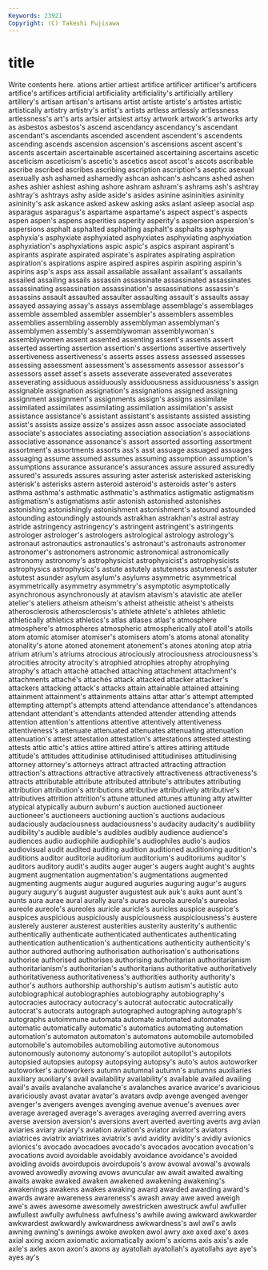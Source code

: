 ```yaml
---
Keywords: 23921 
Copyright: (C) Takeshi Fujisawa
---
```


# title

Write contents here.
ations artier artiest artifice artificer artificer's
artificers artifice's artifices artificial artificiality artificiality's artificially artillery artillery's artisan
artisan's artisans artist artiste artiste's artistes artistic artistically artistry artistry's
artist's artists artless artlessly artlessness artlessness's art's arts artsier artsiest
artsy artwork artwork's artworks arty as asbestos asbestos's ascend ascendancy
ascendancy's ascendant ascendant's ascendants ascended ascendent ascendent's ascendents ascending ascends
ascension ascension's ascensions ascent ascent's ascents ascertain ascertainable ascertained ascertaining
ascertains ascetic asceticism asceticism's ascetic's ascetics ascot ascot's ascots ascribable
ascribe ascribed ascribes ascribing ascription ascription's aseptic asexual asexually ash
ashamed ashamedly ashcan ashcan's ashcans ashed ashen ashes ashier ashiest
ashing ashore ashram ashram's ashrams ash's ashtray ashtray's ashtrays ashy
aside aside's asides asinine asininities asininity asininity's ask askance asked
askew asking asks aslant asleep asocial asp asparagus asparagus's aspartame
aspartame's aspect aspect's aspects aspen aspen's aspens asperities asperity asperity's
aspersion aspersion's aspersions asphalt asphalted asphalting asphalt's asphalts asphyxia asphyxia's
asphyxiate asphyxiated asphyxiates asphyxiating asphyxiation asphyxiation's asphyxiations aspic aspic's aspics
aspirant aspirant's aspirants aspirate aspirated aspirate's aspirates aspirating aspiration aspiration's
aspirations aspire aspired aspires aspirin aspiring aspirin's aspirins asp's asps
ass assail assailable assailant assailant's assailants assailed assailing assails assassin
assassinate assassinated assassinates assassinating assassination assassination's assassinations assassin's assassins assault
assaulted assaulter assaulting assault's assaults assay assayed assaying assay's assays
assemblage assemblage's assemblages assemble assembled assembler assembler's assemblers assembles assemblies
assembling assembly assemblyman assemblyman's assemblymen assembly's assemblywoman assemblywoman's assemblywomen assent
assented assenting assent's assents assert asserted asserting assertion assertion's assertions
assertive assertively assertiveness assertiveness's asserts asses assess assessed assesses assessing
assessment assessment's assessments assessor assessor's assessors asset asset's assets asseverate
asseverated asseverates asseverating assiduous assiduously assiduousness assiduousness's assign assignable assignation
assignation's assignations assigned assigning assignment assignment's assignments assign's assigns assimilate
assimilated assimilates assimilating assimilation assimilation's assist assistance assistance's assistant assistant's
assistants assisted assisting assist's assists assize assize's assizes assn assoc
associate associated associate's associates associating association association's associations associative assonance
assonance's assort assorted assorting assortment assortment's assortments assorts ass's asst
assuage assuaged assuages assuaging assume assumed assumes assuming assumption assumption's
assumptions assurance assurance's assurances assure assured assuredly assured's assureds assures
assuring aster asterisk asterisked asterisking asterisk's asterisks astern asteroid asteroid's
asteroids aster's asters asthma asthma's asthmatic asthmatic's asthmatics astigmatic astigmatism
astigmatism's astigmatisms astir astonish astonished astonishes astonishing astonishingly astonishment astonishment's
astound astounded astounding astoundingly astounds astrakhan astrakhan's astral astray astride
astringency astringency's astringent astringent's astringents astrologer astrologer's astrologers astrological astrology
astrology's astronaut astronautics astronautics's astronaut's astronauts astronomer astronomer's astronomers astronomic
astronomical astronomically astronomy astronomy's astrophysicist astrophysicist's astrophysicists astrophysics astrophysics's astute
astutely astuteness astuteness's astuter astutest asunder asylum asylum's asylums asymmetric
asymmetrical asymmetrically asymmetry asymmetry's asymptotic asymptotically asynchronous asynchronously at atavism
atavism's atavistic ate atelier atelier's ateliers atheism atheism's atheist atheistic
atheist's atheists atherosclerosis atherosclerosis's athlete athlete's athletes athletic athletically athletics
athletics's atlas atlases atlas's atmosphere atmosphere's atmospheres atmospheric atmospherically atoll
atoll's atolls atom atomic atomiser atomiser's atomisers atom's atoms atonal
atonality atonality's atone atoned atonement atonement's atones atoning atop atria
atrium atrium's atriums atrocious atrociously atrociousness atrociousness's atrocities atrocity atrocity's
atrophied atrophies atrophy atrophying atrophy's attach attaché attached attaching attachment
attachment's attachments attaché's attachés attack attacked attacker attacker's attackers attacking
attack's attacks attain attainable attained attaining attainment attainment's attainments attains
attar attar's attempt attempted attempting attempt's attempts attend attendance attendance's
attendances attendant attendant's attendants attended attender attending attends attention attention's
attentions attentive attentively attentiveness attentiveness's attenuate attenuated attenuates attenuating attenuation
attenuation's attest attestation attestation's attestations attested attesting attests attic attic's
attics attire attired attire's attires attiring attitude attitude's attitudes attitudinise
attitudinised attitudinises attitudinising attorney attorney's attorneys attract attracted attracting attraction
attraction's attractions attractive attractively attractiveness attractiveness's attracts attributable attribute attributed
attribute's attributes attributing attribution attribution's attributions attributive attributively attributive's attributives
attrition attrition's attune attuned attunes attuning atty atwitter atypical atypically
auburn auburn's auction auctioned auctioneer auctioneer's auctioneers auctioning auction's auctions
audacious audaciously audaciousness audaciousness's audacity audacity's audibility audibility's audible audible's
audibles audibly audience audience's audiences audio audiophile audiophile's audiophiles audio's
audios audiovisual audit audited auditing audition auditioned auditioning audition's auditions
auditor auditoria auditorium auditorium's auditoriums auditor's auditors auditory audit's audits
auger auger's augers aught aught's aughts augment augmentation augmentation's augmentations
augmented augmenting augments augur augured auguries auguring augur's augurs augury
augury's august auguster augustest auk auk's auks aunt aunt's aunts
aura aurae aural aurally aura's auras aureola aureola's aureolas aureole
aureole's aureoles auricle auricle's auricles auspice auspice's auspices auspicious auspiciously
auspiciousness auspiciousness's austere austerely austerer austerest austerities austerity austerity's authentic
authentically authenticate authenticated authenticates authenticating authentication authentication's authentications authenticity authenticity's
author authored authoring authorisation authorisation's authorisations authorise authorised authorises authorising
authoritarian authoritarianism authoritarianism's authoritarian's authoritarians authoritative authoritatively authoritativeness authoritativeness's authorities
authority authority's author's authors authorship authorship's autism autism's autistic auto
autobiographical autobiographies autobiography autobiography's autocracies autocracy autocracy's autocrat autocratic autocratically
autocrat's autocrats autograph autographed autographing autograph's autographs autoimmune automata automate
automated automates automatic automatically automatic's automatics automating automation automation's automaton
automaton's automatons automobile automobiled automobile's automobiles automobiling automotive autonomous autonomously
autonomy autonomy's autopilot autopilot's autopilots autopsied autopsies autopsy autopsying autopsy's
auto's autos autoworker autoworker's autoworkers autumn autumnal autumn's autumns auxiliaries
auxiliary auxiliary's avail availability availability's available availed availing avail's avails
avalanche avalanche's avalanches avarice avarice's avaricious avariciously avast avatar avatar's
avatars avdp avenge avenged avenger avenger's avengers avenges avenging avenue
avenue's avenues aver average averaged average's averages averaging averred averring
avers averse aversion aversion's aversions avert averted averting averts avg
avian aviaries aviary aviary's aviation aviation's aviator aviator's aviators aviatrices
aviatrix aviatrixes aviatrix's avid avidity avidity's avidly avionics avionics's avocado
avocadoes avocado's avocados avocation avocation's avocations avoid avoidable avoidably avoidance
avoidance's avoided avoiding avoids avoirdupois avoirdupois's avow avowal avowal's avowals
avowed avowedly avowing avows avuncular aw await awaited awaiting awaits
awake awaked awaken awakened awakening awakening's awakenings awakens awakes awaking
award awarded awarding award's awards aware awareness awareness's awash away
awe awed aweigh awe's awes awesome awesomely awestricken awestruck awful
awfuller awfullest awfully awfulness awfulness's awhile awing awkward awkwarder awkwardest
awkwardly awkwardness awkwardness's awl awl's awls awning awning's awnings awoke
awoken awol awry axe axed axe's axes axial axing axiom
axiomatic axiomatically axiom's axioms axis axis's axle axle's axles axon
axon's axons ay ayatollah ayatollah's ayatollahs aye aye's ayes ay's
